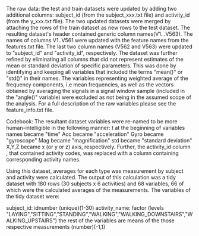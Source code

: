 The raw data: the test and train datasets were updated by adding two additional columns: subject_id (from the subject_xxx.txt file) and activity_id (from the y_xxx.txt file). 
The two updated datasets were merged by attaching the rows of the train dataset as new rows to the test dataset.
The resulting dataset's header contained generic column names(V1...V563). The names of columns V1..V561 were updated with the feature names from the features.txt file.
The last two column names (V562 and V563) were updated to "subject_id" and "activity_id", respectively.
The dataset was further refined by eliminating all columns that did not represent estimates of the mean or standard deviation of specific parameters. This was done by identifying and keeping all variables that included the terms "mean()" or "std()" in their names. The variables representing weighted average of the frequency components, i.e mean frequencies, as well as the vectors obtained by averaging the signals in a signal window sample (included in the "angle()" variable) were excluded as not being in the assumed scope of the analysis.
For a full description of the raw variables please see the feature_info.txt file.  

Codebook:
The resultant dataset variables  were re-named to be more human-intelligible in the following manner:
t at the beginning of variables names became "time"
Acc became "acceleration"
Gyro became "gyroscope"
Mag became "magnification"
std became "standard deviation"
X,Y,Z became x (or y or z) axis, respectively.
Further, the activity_id column , that contained activity codes, was replaced with a column containing corresponding activity names.


Using this dataset, averages for each type was measurement by subject and activity were calculated. The output of this calculation was a tidy dataset with 180 rows (30 subjects x 6 activities) and 68 variables, 66 of which were the calculated averages of the measurements.  The variables of the tidy dataset were:

subject_id: idnumber (unique)(1-30)
activity_name: factor (levels "LAYING","SITTING","STANDING","WALKING","WALKING_DOWNSTAIRS","WALKING_UPSTAIRS")
the rest of the variables are means of the those respective measurements (number)(-1,1)
